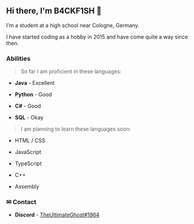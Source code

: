 ## Hi there, I'm B4CKF1SH 👋

I'm a student at a high school near Cologne, Germany.

I have started coding as a hobby in 2015 and have come quite a way since then.

### Abilities

> So far I am proficient in these languages:

* **Java** - Excellent

* **Python** - Good

* **C#** - Good

* **SQL** - Okay

> I am planning to learn these languages soon:

* HTML / CSS

* JavaScript

* TypeScript

* C++

* Assembly

### ✉ Contact

* __Discord__ - [TheUltimateGhost#1964](https://discord.com/user/391578805095104522)


<!--
**B4CKF1SH/b4ckf1sh** is a ✨ _special_ ✨ repository because its `README.md` (this file) appears on your GitHub profile.

Here are some ideas to get you started:

- 🔭 I’m currently working on ...
- 🌱 I’m currently learning ...
- 👯 I’m looking to collaborate on ...
- 🤔 I’m looking for help with ...
- 💬 Ask me about ...
- 📫 How to reach me: ...
- 😄 Pronouns: ...
- ⚡ Fun fact: ...
-->
